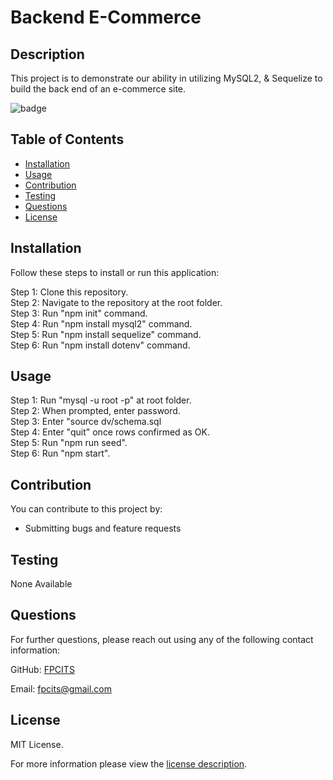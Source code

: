 # Backend E-Commerce

## Description

This project is to demonstrate our ability in utilizing MySQL2, & Sequelize to build the back end of an e-commerce site.

![badge](https://img.shields.io/badge/license-MITLicense-brightorange)


## Table of Contents
  - [Installation](#installation)
  - [Usage](#usage)
  - [Contribution](#contribution)
  - [Testing](#testing)
  - [Questions](#questions)
  - [License](#license)
    
    
## Installation
    
  Follow these steps to install or run this application:

 Step 1: Clone this repository. <br>
 Step 2: Navigate to the repository at the root folder. <br>
 Step 3: Run "npm init" command. <br>
 Step 4: Run "npm install mysql2" command. <br>
 Step 5: Run "npm install sequelize" command. <br>
 Step 6: Run "npm install dotenv" command. 
      
## Usage

 Step 1: Run "mysql -u root -p" at root folder. <br>
 Step 2: When prompted, enter password. <br>
 Step 3: Enter "source dv/schema.sql <br>
 Step 4: Enter "quit" once rows confirmed as OK. <br>
 Step 5: Run "npm run seed". <br>
 Step 6: Run "npm start". 

      
## Contribution

You can contribute to this project by:
- Submitting bugs and feature requests

      
## Testing

 None Available
      
## Questions
      
  For further questions, please reach out using any of the following contact information:
  
  GitHub: [FPCITS](https://github.com/FPCITS)

  Email: [fpcits@gmail.com](mailto:fpcits@gmail.com)
    
## License

      
  MIT License.
      
  For more information please view the [license description](https://choosealicense.com/licenses/mit/).
  
  